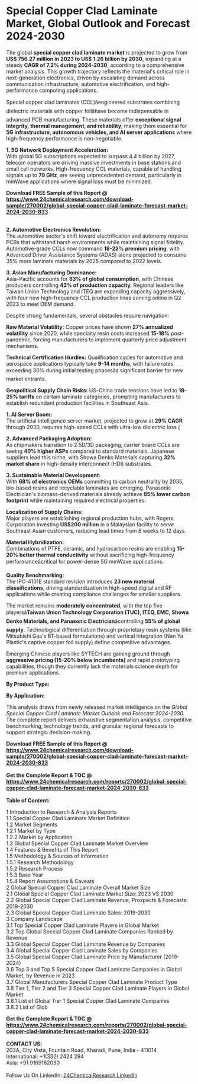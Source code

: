 <h1>Special Copper Clad Laminate Market, Global Outlook and Forecast 2024-2030</h1><p>The global <strong>special copper clad laminate market</strong> is projected to grow from <strong>US$ 756.27 million in 2023 to US$ 1.26 billion by 2030</strong>, expanding at a steady <strong>CAGR of 7.2% during 2024-2030</strong>, according to a comprehensive market analysis. This growth trajectory reflects the material's critical role in next-generation electronics, driven by escalating demand across communication infrastructure, automotive electrification, and high-performance computing applications.</p><p>Special copper clad laminates (CCL)âengineered substrates combining dielectric materials with copper foilâhave become indispensable in advanced PCB manufacturing. These materials offer <strong>exceptional signal integrity, thermal management, and reliability</strong>, making them essential for <strong>5G infrastructure, autonomous vehicles, and AI server applications</strong> where high-frequency performance is non-negotiable.</p><p><strong>1. 5G Network Deployment Acceleration:</strong><br>
With global 5G subscriptions expected to surpass 4.4 billion by 2027, telecom operators are driving massive investments in base stations and small cell networks. High-frequency CCL materials, capable of handling signals up to <strong>79 GHz</strong>, are seeing unprecedented demand, particularly in mmWave applications where signal loss must be minimized.</p><div><b>Download FREE Sample of this Report @ 
            <a href="https://www.24chemicalresearch.com/download-sample/270002/global-special-copper-clad-laminate-forecast-market-2024-2030-833">
            https://www.24chemicalresearch.com/download-sample/270002/global-special-copper-clad-laminate-forecast-market-2024-2030-833</a></b></div><br><p><strong>2. Automotive Electronics Revolution:</strong><br>
The automotive sector's shift toward electrification and autonomy requires PCBs that withstand harsh environments while maintaining signal fidelity. Automotive-grade CCLs now command <strong>18-22% premium pricing</strong>, with Advanced Driver Assistance Systems (ADAS) alone projected to consume 35% more laminate materials by 2025 compared to 2022 levels.</p><p><strong>3. Asian Manufacturing Dominance:</strong><br>
Asia-Pacific accounts for <strong>83% of global consumption</strong>, with Chinese producers controlling <strong>43% of production capacity</strong>. Regional leaders like Taiwan Union Technology and ITEQ are expanding capacity aggressively, with four new high-frequency CCL production lines coming online in Q2 2023 to meet OEM demand.</p><p>Despite strong fundamentals, several obstacles require navigation:</p><p><strong>Raw Material Volatility:</strong> Copper prices have shown <strong>27% annualized volatility</strong> since 2020, while specialty resin costs increased <strong>15-18%</strong> post-pandemic, forcing manufacturers to implement quarterly price adjustment mechanisms.</p><p><strong>Technical Certification Hurdles:</strong> Qualification cycles for automotive and aerospace applications typically take <strong>9-14 months</strong>, with failure rates exceeding 30% during initial testing phasesâa significant barrier for new market entrants.</p><p><strong>Geopolitical Supply Chain Risks:</strong> US-China trade tensions have led to <strong>18-25% tariffs</strong> on certain laminate categories, prompting manufacturers to establish redundant production facilities in Southeast Asia.</p><p><strong>1. AI Server Boom:</strong><br>
The artificial intelligence server market, projected to grow at <strong>29% CAGR</strong> through 2030, requires high-speed CCLs with ultra-low dielectric loss (

</p><p><strong>2. Advanced Packaging Adoption:</strong><br>
As chipmakers transition to 2.5D/3D packaging, carrier board CCLs are seeing <strong>40% higher ASPs</strong> compared to standard materials. Japanese suppliers lead this niche, with Showa Denko Materials capturing <strong>32% market share</strong> in high-density interconnect (HDI) substrates.</p><p><strong>3. Sustainable Material Development:</strong><br>
With <strong>68% of electronics OEMs</strong> committing to carbon neutrality by 2035, bio-based resins and recyclable laminates are emerging. Panasonic Electrician's biomass-derived materials already achieve <strong>85% lower carbon footprint</strong> while maintaining required electrical properties.</p><p><strong>Localization of Supply Chains:</strong><br>
	Major players are establishing regional production hubs, with Rogers Corporation investing <strong>US$200 million</strong> in a Malaysian facility to serve Southeast Asian customers, reducing lead times from 8 weeks to 12 days.</p><p><strong>Material Hybridization:</strong><br>
	Combinations of PTFE, ceramic, and hydrocarbon resins are enabling <strong>15-20% better thermal conductivity</strong> without sacrificing high-frequency performanceâcritical for power-dense 5G mmWave applications.</p><p><strong>Quality Benchmarking:</strong><br>
	The IPC-4101E standard revision introduces <strong>23 new material classifications</strong>, driving standardization in high-speed digital and RF applications while creating compliance challenges for smaller suppliers.</p><p>The market remains <strong>moderately concentrated</strong>, with the top five playersâ<strong>Taiwan Union Technology Corporation (TUC), ITEQ, EMC, Showa Denko Materials, and Panasonic Electrician</strong>âcontrolling <strong>55% of global supply</strong>. Technological differentiation through proprietary resin systems (like Mitsubishi Gas's BT-based formulations) and vertical integration (Nan Ya Plastic's captive copper foil supply) define competitive advantages.</p><p>Emerging Chinese players like SYTECH are gaining ground through <strong>aggressive pricing (15-20% below incumbents)</strong> and rapid prototyping capabilities, though they currently lack the materials science depth for premium applications.</p><p><strong>By Product Type:</strong></p><p><strong>By Application:</strong></p><p>This analysis draws from newly released market intelligence on the <em>Global Special Copper Clad Laminate Market Outlook and Forecast 2024-2030</em>. The complete report delivers exhaustive segmentation analysis, competitive benchmarking, technology trends, and granular regional forecasts to support strategic decision-making.</p><div><b>Download FREE Sample of this Report @ 
            <a href="https://www.24chemicalresearch.com/download-sample/270002/global-special-copper-clad-laminate-forecast-market-2024-2030-833">
            https://www.24chemicalresearch.com/download-sample/270002/global-special-copper-clad-laminate-forecast-market-2024-2030-833</a></b></div><br><div><b>Get the Complete Report & TOC @ 
            <a href="https://www.24chemicalresearch.com/reports/270002/global-special-copper-clad-laminate-forecast-market-2024-2030-833">
            https://www.24chemicalresearch.com/reports/270002/global-special-copper-clad-laminate-forecast-market-2024-2030-833</a></b></div><br>
            <b>Table of Content:</b><p>1 Introduction to Research & Analysis Reports<br />
    1.1 Special Copper Clad Laminate Market Definition<br />
    1.2 Market Segments<br />
        1.2.1 Market by Type<br />
        1.2.2 Market by Application<br />
    1.3 Global Special Copper Clad Laminate Market Overview<br />
    1.4 Features & Benefits of This Report<br />
    1.5 Methodology & Sources of Information<br />
        1.5.1 Research Methodology<br />
        1.5.2 Research Process<br />
        1.5.3 Base Year<br />
        1.5.4 Report Assumptions & Caveats<br />
2 Global Special Copper Clad Laminate Overall Market Size<br />
    2.1 Global Special Copper Clad Laminate Market Size: 2023 VS 2030<br />
    2.2 Global Special Copper Clad Laminate Revenue, Prospects & Forecasts: 2019-2030<br />
    2.3 Global Special Copper Clad Laminate Sales: 2019-2030<br />
3 Company Landscape<br />
    3.1 Top Special Copper Clad Laminate Players in Global Market<br />
    3.2 Top Global Special Copper Clad Laminate Companies Ranked by Revenue<br />
    3.3 Global Special Copper Clad Laminate Revenue by Companies<br />
    3.4 Global Special Copper Clad Laminate Sales by Companies<br />
    3.5 Global Special Copper Clad Laminate Price by Manufacturer (2019-2024)<br />
    3.6 Top 3 and Top 5 Special Copper Clad Laminate Companies in Global Market, by Revenue in 2023<br />
    3.7 Global Manufacturers Special Copper Clad Laminate Product Type<br />
    3.8 Tier 1, Tier 2 and Tier 3 Special Copper Clad Laminate Players in Global Market<br />
        3.8.1 List of Global Tier 1 Special Copper Clad Laminate Companies<br />
        3.8.2 List of Glob</p><div><b>Get the Complete Report & TOC @ 
            <a href="https://www.24chemicalresearch.com/reports/270002/global-special-copper-clad-laminate-forecast-market-2024-2030-833">
            https://www.24chemicalresearch.com/reports/270002/global-special-copper-clad-laminate-forecast-market-2024-2030-833</a></b></div><br><b>CONTACT US:</b><br>
            203A, City Vista, Fountain Road, Kharadi, Pune, India - 411014<br>
            International: +1(332) 2424 294<br>
            Asia: +91 9169162030 <br><br>
            Follow Us On LinkedIn: <a href="https://www.linkedin.com/company/24chemicalresearch/">24ChemicalResearch LinkedIn</a>
